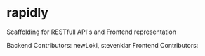 rapidly
=======

Scaffolding for RESTfull API's and Frontend representation

Backend Contributors:  newLoki, stevenklar
Frontend Contributors:
